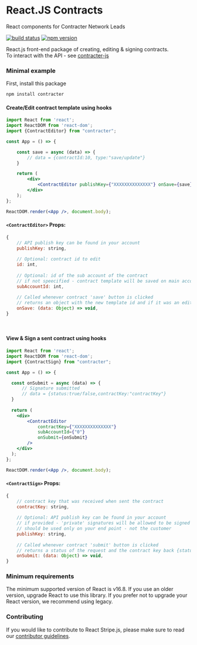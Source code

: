 # React.JS Contracts

React components for Contracter Network Leads

[![build status](https://img.shields.io/npm/l/contracter)](https://www.npmjs.com/package/contracter)
[![npm version](https://img.shields.io/npm/v/contracter)](https://www.npmjs.com/package/contracter)

React.js front-end package of creating, editing & signing contracts.<br/>
To interact with the API - see [contracter-js](https://github.com/network-leads/contracter-js)

### Minimal example

First, install this package
```sh
npm install contracter
```

#### Create/Edit contract template using hooks

```jsx
import React from 'react';
import ReactDOM from 'react-dom';
import {ContractEditor} from "contracter";

const App = () => {

    const save = async (data) => {
        // data = {contractId:10, type:"save/update"}
    }

    return (
        <div>
            <ContractEditor publishKey={"XXXXXXXXXXXXXX"} onSave={save} />
        </div>
    );
};

ReactDOM.render(<App />, document.body);
```


#### `<ContractEditor>` Props:

```js
{
    // API publish key can be found in your account
    publishKey: string,
    
    // Optional: contract id to edit
    id: int,
    
    // Optional: id of the sub account of the contract
    // if not speecified - contract template will be saved on main account
    subAccountId: int,
    
    // Called whenever contract 'save' button is clicked
    // returns an object with the new template id and if it was an edit or a new save
    onSave: (data: Object) => void,
}
```


<br/>


#### View & Sign a sent contract using hooks

```jsx
import React from 'react';
import ReactDOM from 'react-dom';
import {ContractSign} from "contracter";

const App = () => {

  const onSubmit = async (data) => {
      // Signature submitted
      // data = {status:true/false,contractKey:"contractKey"}
  }
  
  return (
    <div>
        <ContractEditor
            contractKey={"XXXXXXXXXXXXXX"}
            subAccountId={"0"}
            onSubmit={onSubmit}        
        />
    </div>
  );
};

ReactDOM.render(<App />, document.body);
```



#### `<ContractSign>` Props:

```js
{
    // contract key that was received when sent the contract
    contractKey: string,
        
    // Optional: API publish key can be found in your account
    // if provided - 'private' signatures will be allowed to be signed
    // should be used only on your end point - not the customer
    publishKey: string,
    
    // Called whenever contract 'submit' button is clicked
    // returns a status of the request and the contract key back {status:true/false,contractKey:'XXXX'}
    onSubmit: (data: Object) => void,
}
```



### Minimum requirements

The minimum supported version of React is v16.8. If you use an older version,
upgrade React to use this library. If you prefer not to upgrade your React
version, we recommend using legacy.

### Contributing

If you would like to contribute to React Stripe.js, please make sure to read our
[contributor guidelines](CONTRIBUTING.md).